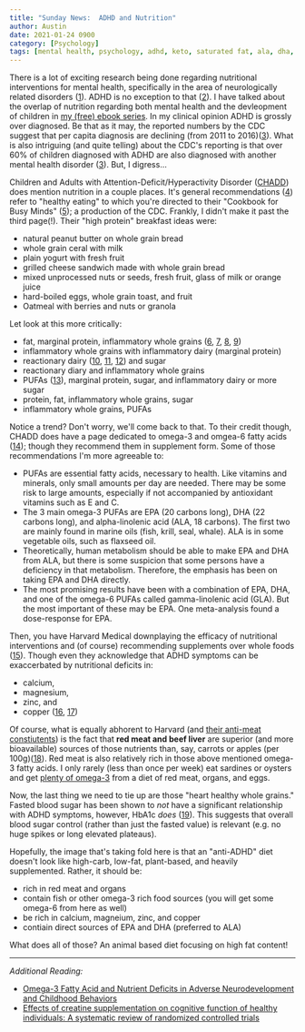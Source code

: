 ```yaml
---
title: "Sunday News:  ADHD and Nutrition"
author: Austin
date: 2021-01-24 0900
category: [Psychology]
tags: [mental health, psychology, adhd, keto, saturated fat, ala, dha, epa]
---
```


There is a lot of exciting research being done regarding nutritional interventions for mental health, specifically in the area of neurologically related disorders ([1](https://www.chrispalmermd.com/)).  ADHD is no exception to that ([2](https://www.icd10data.com/ICD10CM/Codes/F01-F99)).  I have talked about the overlap of nutrition regarding both mental health and the devleopment of children in [my (free) ebook series](https://docs.google.com/document/d/1sd2nnWdQCKCc66bG1GoKjWA9kHngXTLKJ8bCrnG7dtA/edit?usp=sharing).  In my clinical opinion ADHD is grossly over diagnosed.  Be that as it may, the reported numbers by the CDC suggest that per capita diagnosis are declining (from 2011 to 2016)([3](https://www.cdc.gov/ncbddd/adhd/data.html)).  What is also intriguing (and quite telling) about the CDC's reporting is that over 60% of children diagnosed with ADHD are also diagnosed with another mental health disorder ([3](https://www.cdc.gov/ncbddd/adhd/data.html)).  But, I digress...

Children and Adults with Attention-Deficit/Hyperactivity Disorder ([CHADD](https://chadd.org)) does mention nutrition in a couple places.  It's general recommendations ([4](https://chadd.org/about-adhd/nutrition-and-adhd/)) refer to "healthy eating" to which you're directed to their "Cookbook for Busy Minds" ([5](https://chadd.org/wp-content/uploads/2019/03/Cookbook_for_Busy_Minds.pdf)); a production of the CDC.  Frankly, I didn't make it past the third page(!).  Their "high protein" breakfast ideas were:

* natural peanut butter on whole grain bread
* whole grain ceral with milk
* plain yogurt with fresh fruit
* grilled cheese sandwich made with whole grain bread
* mixed unprocessed nuts or seeds, fresh fruit, glass of milk or orange juice
* hard-boiled eggs, whole grain toast, and fruit
* Oatmeal with berries and nuts or granola

Let look at this more critically:

* fat, marginal protein, inflammatory whole grains ([6](https://www.sciencedaily.com/releases/2007/12/071203091236.htm), [7](https://paleoleap.com/carbs-inflammation-low-carb-paleo-diet/), [8](https://www.uab.edu/news/health/item/10316-study-low-carb-diet-provides-relief-from-knee-osteoarthritis), [9](https://pubmed.ncbi.nlm.nih.gov/16600927/))
* inflammatory whole grains with inflammatory dairy (marginal protein)
* reactionary dairy ([10](https://farrp.unl.edu/informallbig8), [11](https://pubmed.ncbi.nlm.nih.gov/15125698/), [12](https://pubmed.ncbi.nlm.nih.gov/23954566/)) and sugar
* reactionary diary and inflammatory whole grains
* PUFAs ([13](https://www.researchgate.net/figure/Average-fatty-acid-composition-of-nuts-grams-per-100-g_tbl1_6671762)), marginal protein, sugar, and inflammatory dairy or more sugar
* protein, fat, inflammatory whole grains, sugar
* inflammatory whole grains, PUFAs

Notice a trend?  Don't worry, we'll come back to that.  To their credit though, CHADD does have a page dedicated to omega-3 and omgea-6 fatty acids ([14](https://chadd.org/about-adhd/fish-oil-supplements-and-adhd/)); though they recommend them in supplement form.  Some of those recommendations I'm more agreeable to:

* PUFAs are essential fatty acids, necessary to health. Like vitamins and minerals, only small amounts per day are needed. There may be some risk to large amounts, especially if not accompanied by antioxidant vitamins such as E and C.
* The 3 main omega-3 PUFAs are EPA (20 carbons long), DHA (22 carbons long), and alpha-linolenic acid (ALA, 18 carbons). The first two are mainly found in marine oils (fish, krill, seal, whale). ALA is in some vegetable oils, such as flaxseed oil.
* Theoretically, human metabolism should be able to make EPA and DHA from ALA, but there is some suspicion that some persons have a deficiency in that metabolism. Therefore, the emphasis has been on taking EPA and DHA directly.
* The most promising results have been with a combination of EPA, DHA, and one of the omega-6 PUFAs called gamma-linolenic acid (GLA). But the most important of these may be EPA. One meta-analysis found a dose-response for EPA.

Then, you have Harvard Medical downplaying the efficacy of nutritional interventions and (of course) recommending supplements over whole foods ([15](https://www.health.harvard.edu/newsletter_article/Diet-and-attention-deficit-hyperactivity-disorder)).  Though even they acknowledge that ADHD symptoms can be exaccerbated by nutritional deficits in:

* calcium,
* magnesium, 
* zinc, and
* copper ([16](https://pubmed.ncbi.nlm.nih.gov/30099000/), [17](https://www.ncbi.nlm.nih.gov/pmc/articles/PMC4928738/))

Of course, what is equally abhorent to Harvard (and [their anti-meat constiutents](https://www.insidehighered.com/news/2020/01/23/texas-ams-beef-harvard)) is the fact that **red meat and beef liver** are superior (and more bioavailable) sources of those nutrients than, say, carrots or apples (per 100g)([18](https://chriskresser.com/natures-most-potent-superfood/)).  Red meat is also  relatively rich in those above mentioned omega-3 fatty acids.  I only rarely (less than once per week) eat sardines or oysters and get [plenty of omega-3](https://photos.app.goo.gl/svrLtrt1feE959rE9) from a diet of red meat, organs, and eggs.

Now, the last thing we need to tie up are those "heart healthy whole grains."  Fasted blood sugar has been shown to *not* have a significant relationship with ADHD symptoms, however, HbA1c *does* ([19](https://pubmed.ncbi.nlm.nih.gov/25747679/)).  This suggests that overall blood sugar control (rather than just the fasted value) is relevant (e.g. no huge spikes or long elevated plateaus).  

Hopefully, the image that's taking fold here is that an "anti-ADHD" diet doesn't look like high-carb, low-fat, plant-based, and heavily supplemented.  Rather, it should be:

* rich in red meat and organs
* contain fish or other omega-3 rich food sources (you will get some omega-6 from here as well)
* be rich in calcium, magneium, zinc, and copper
* contiain direct sources of EPA and DHA (preferred to ALA)

What does all of those?  An animal based diet focusing on high fat content!

---

*Additional Reading:*

* [Omega-3 Fatty Acid and Nutrient Deficits in Adverse Neurodevelopment and Childhood Behaviors](https://www.ncbi.nlm.nih.gov/pmc/articles/PMC4175558/)
* [Effects of creatine supplementation on cognitive function of healthy individuals: A systematic review of randomized controlled trials](https://pubmed.ncbi.nlm.nih.gov/29704637/)
